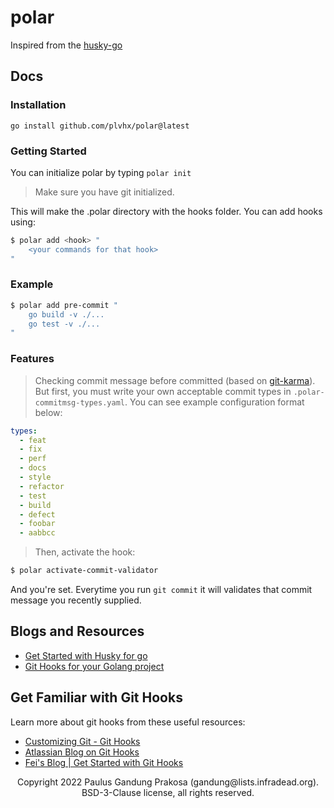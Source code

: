# polar

Inspired from the [husky-go](https://github.com/automation-co/husky)

## Docs

### Installation

```
go install github.com/plvhx/polar@latest
```

### Getting Started

You can initialize polar by typing ```polar init```

> Make sure you have git initialized.

This will make the .polar directory with the hooks folder. You can add hooks using:

```bash
$ polar add <hook> "
	<your commands for that hook>
"
```

### Example

```bash
$ polar add pre-commit "
	go build -v ./...
	go test -v ./...
"
```

### Features

> Checking commit message before committed (based on [git-karma](http://karma-runner.github.io/6.3/dev/git-commit-msg.html)). But first, you must write your own acceptable commit types in ```.polar-commitmsg-types.yaml```. You can see example configuration format below:


```yaml
types:
  - feat
  - fix
  - perf
  - docs
  - style
  - refactor
  - test
  - build
  - defect
  - foobar
  - aabbcc
```

> Then, activate the hook:

```bash
$ polar activate-commit-validator
```

And you're set. Everytime you run ```git commit``` it will validates that commit message you recently supplied.

## Blogs and Resources
- [ Get Started with Husky for go ](https://dev.to/devnull03/get-started-with-husky-for-go-31pa)
- [ Git Hooks for your Golang project ](https://dev.to/aarushgoyal/git-hooks-for-your-golang-project-1168)

## Get Familiar with Git Hooks

Learn more about git hooks from these useful resources:
- [ Customizing Git - Git Hooks ](https://git-scm.com/book/en/v2/Customizing-Git-Git-Hooks)
- [ Atlassian Blog on Git Hooks ](https://www.atlassian.com/git/tutorials/git-hooks)
- [ Fei's Blog | Get Started with Git Hooks ](https://medium.com/@f3igao/get-started-with-git-hooks-5a489725c639)

<div align="center">Copyright 2022 Paulus Gandung Prakosa (gandung@lists.infradead.org). BSD-3-Clause license, all rights reserved.</div>
